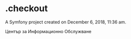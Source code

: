 .checkout
=========

A Symfony project created on December 6, 2018, 11:36 am.

Център за Информационно Обслужване
